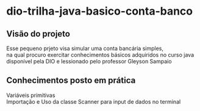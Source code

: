 # dio-trilha-java-basico-conta-banco

## Visão do projeto
 Esse pequeno prjeto visa simular uma conta bancária simples,  
 na qual procuro exercitar conhecimentos básicos adquiridos no curso java  
 disponível pela DIO e lessionado pelo professor Gleyson Sampaio

 ## Conhecimentos posto em prática
 Variáveis primitivas  
 Importação e Uso da classe Scanner para input de dados no terminal
 
